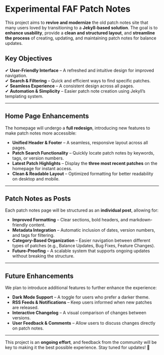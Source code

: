 # **Experimental FAF Patch Notes**

This project aims to **revive and modernize** the old patch notes site that many users loved by transitioning to a **Jekyll-based solution**. The goal is to **enhance usability**, provide a **clean and structured layout**, and **streamline the process** of creating, updating, and maintaining patch notes for balance updates.

## **Key Objectives**

✔ **User-Friendly Interface** – A refreshed and intuitive design for improved navigation.  
✔ **Search & Filtering** – Quick and efficient ways to find specific patches.  
✔ **Seamless Experience** – A consistent design across all pages.  
✔ **Automation & Simplicity** – Easier patch note creation using Jekyll’s templating system.

---

## **Home Page Enhancements**

The homepage will undergo a **full redesign**, introducing new features to make patch notes more accessible:

- **Unified Header & Footer** – A seamless, responsive layout across all pages.
- **Patch Search Functionality** – Quickly locate patch notes by keywords, tags, or version numbers.
- **Latest Patch Highlights** – Display the **three most recent patches** on the homepage for instant access.
- **Clean & Readable Layout** – Optimized formatting for better readability on desktop and mobile.

---

## **Patch Notes as Posts**

Each patch notes page will be structured as an **individual post**, allowing for:

- **Improved Formatting** – Clear sections, bold headers, and markdown-friendly content.
- **Metadata Integration** – Automatic inclusion of dates, version numbers, and tags for filtering.
- **Category-Based Organization** – Easier navigation between different types of patches (e.g., Balance Updates, Bug Fixes, Feature Changes).
- **Future-Proofing** – A scalable system that supports ongoing updates without breaking the structure.

---

## **Future Enhancements**

We plan to introduce additional features to further enhance the experience:

- **Dark Mode Support** – A toggle for users who prefer a darker theme.
- **RSS Feeds & Notifications** – Keep users informed when new patches are released.
- **Interactive Changelog** – A visual comparison of changes between versions.
- **User Feedback & Comments** – Allow users to discuss changes directly on patch notes.

---

This project is an **ongoing effort**, and feedback from the community will be key to making it the best possible experience. Stay tuned for updates! 🚀
